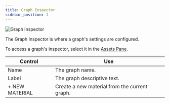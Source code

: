 ```yaml
---
title: Graph Inspector
sidebar_position: 1
---
```


![Graph Inspector][1]

The Graph Inspector is where a graph's settings are configured.

To access a graph's inspector, select it in the [Assets Pane][2].

| Control         | Use                                           |
| --------------- |---------------------------------------------- |
| Name            | The graph name.                               |
| Label           | The graph descriptive text.                   |
| \+ NEW MATERIAL | Create a new material from the current graph. |

[1]: /images/shader-editor/inspector-pane-graph.png
[2]: /shader-editor/window-layout/assets-pane
